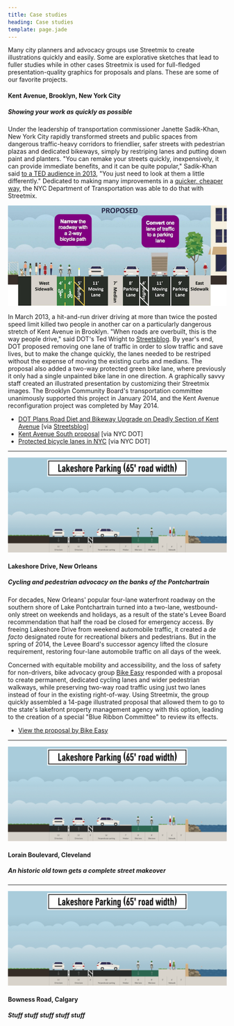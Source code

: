```yaml
---
title: Case studies
heading: Case studies
template: page.jade
---
```


Many city planners and advocacy groups use Streetmix to create illustrations quickly and easily. Some are explorative sketches that lead to fuller studies while in other cases Streetmix is used for full-fledged presentation-quality graphics for proposals and plans. These are some of our favorite projects.

#### Kent Avenue, Brooklyn, New York City
##### Showing your work as quickly as possible

Under the leadership of transportation commissioner Janette Sadik-Khan, New York City rapidly transformed streets and public spaces from dangerous traffic-heavy corridors to friendlier, safer streets with pedestrian plazas and dedicated bikeways, simply by restriping lanes and putting down paint and planters. "You can remake your streets quickly, inexpensively, it can provide immediate benefits, and it can be quite popular," Sadik-Khan said [to a TED audience in 2013](https://www.ted.com/talks/janette_sadik_khan_new_york_s_streets_not_so_mean_any_more?language=en), "You just need to look at them a little differently." Dedicated to making many improvements in a [quicker, cheaper way](http://www.pps.org/reference/lighter-quicker-cheaper-a-low-cost-high-impact-approach/), the NYC Department of Transportation was able to do that with Streetmix.

![Proposed Kent Avenue by NYC DOT](/images/case-studies/kent-avenue-proposed.png)

In March 2013, a hit-and-run driver driving at more than twice the posted speed limit killed two people in another car on a particularly dangerous stretch of Kent Avenue in Brooklyn. "When roads are overbuilt, this is the way people drive," said DOT's Ted Wright to [Streetsblog](http://www.streetsblog.org/2013/12/18/dot-plans-bike-lane-extension-traffic-calming-on-deadly-section-of-kent-ave/). By year's end, DOT proposed removing one lane of traffic in order to slow traffic and save lives, but to make the change quickly, the lanes needed to be restriped without the expense of moving the existing curbs and medians. The proposal also added a two-way protected green bike lane, where previously it only had a single unpainted bike lane in one direction. A graphically savvy staff created an illustrated presentation by customizing their Streetmix images. The Brooklyn Community Board's transportation committee unanimously supported this project in January 2014, and the Kent Avenue reconfiguration project was completed by May 2014.

<ul class='fa-ul arrows'>
  <li><i class='fa fa-li fa-arrow-circle-o-right'></i> <a href='http://www.streetsblog.org/2013/12/18/dot-plans-bike-lane-extension-traffic-calming-on-deadly-section-of-kent-ave/'>DOT Plans Road Diet and Bikeway Upgrade on Deadly Section of Kent Avenue</a> [via <a href='http://www.streetsblog.org/'>Streetsblog</a>]</li>
  <li><i class='fa fa-li fa-arrow-circle-o-right'></i> <a href='http://www.nyc.gov/html/dot/downloads/pdf/2013-12-kent-ave-improvements-bk-cb1.pdf'>Kent Avenue South proposal</a> [via NYC DOT]</li>
  <li><i class='fa fa-li fa-arrow-circle-o-right'></i> <a href='http://www.streetsblog.org/wp-content/uploads/2014/09/2014-09-03-bicycle-path-data-analysis.pdf'>Protected bicycle lanes in NYC</a> [via NYC DOT]</li>
</ul>


---

![Lakeshore Drive proposal via Streetmix](/images/case-studies/lakeshore.png)

#### Lakeshore Drive, New Orleans
##### Cycling and pedestrian advocacy on the banks of the Pontchartrain

For decades, New Orleans' popular four-lane waterfront roadway on the southern shore of Lake Pontchartrain turned into a two-lane, westbound-only street on weekends and holidays, as a result of the state's Levee Board recommendation that half the road be closed for emergency access. By freeing Lakeshore Drive from weekend automobile traffic, it created a _de facto_ designated route for recreational bikers and pedestrians. But in the spring of 2014, the Levee Board's successor agency lifted the closure requirement, restoring four-lane automobile traffic on all days of the week.

Concerned with equitable mobility and accessibility, and the loss of safety for non-drivers, bike advocacy group [Bike Easy](http://bikeeasy.org/) responded with a proposal to create permanent, dedicated cycling lanes and wider pedestrian walkways, while preserving two-way road traffic using just two lanes instead of four in the existing right-of-way. Using Streetmix, the group quickly assembled a 14-page illustrated proposal that allowed them to go to the state's lakefront property management agency with this option, leading to the creation of a special "Blue Ribbon Committee" to review its effects.

<ul class='fa-ul arrows'>
  <li><i class='fa fa-li fa-arrow-circle-o-right'></i> <a href='http://bikeeasy.org/blog/archives/1512/'>View the proposal by Bike Easy</a></li>
</ul>

---

![Lakeshore Drive proposal via Streetmix](/images/case-studies/lakeshore.png)

#### Lorain Boulevard, Cleveland
##### An historic old town gets a complete street makeover


---

![Lakeshore Drive proposal via Streetmix](/images/case-studies/lakeshore.png)

#### Bowness Road, Calgary
##### Stuff stuff stuff stuff stuff



